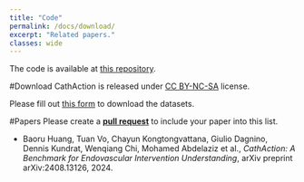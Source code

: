 ```yaml
---
title: "Code"
permalink: /docs/download/
excerpt: "Related papers."
classes: wide
---
```


The code is available at [this repository](https://github.com/airvlab/cathaction).

#Download
CathAction is released under [CC BY-NC-SA](https://github.com/airvlab/cathaction/blob/main/LICENSE) license.

Please fill out [this form](https://docs.google.com/forms/d/1wFHbMSSRRivsnxPxJzbiyLIpi02H8szzY13BkbkF6fY) to download the datasets.

#Papers 
Please create a [**pull request**](https://github.com/airvlab/cathaction) to include your paper into this list.


- Baoru Huang, Tuan Vo, Chayun Kongtongvattana, Giulio Dagnino, Dennis Kundrat, Wenqiang Chi, Mohamed Abdelaziz et al., *CathAction: A Benchmark for Endovascular Intervention Understanding*, arXiv preprint arXiv:2408.13126, 2024.

